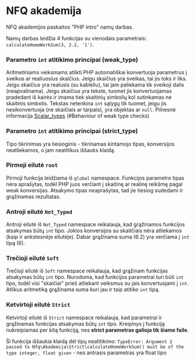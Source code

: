 # NFQ akademija
NFQ akademijos paskaitos "PHP intro" namų darbas.

Namų darbas leidžia 4 funkcijas su vienodais parametrais:
<code>calculateHomeWorkSum(3, 2.2, '1')</code>.

### Parametro `int` atitikimo principai (weak_type)
Aritmetiniams veiksmams atlikti PHP automatiškai konvertuoja parametrus į sveikus ar 
realiuosius skaičius. Jeigu skaičius yra sveikas, tai jis toks ir liks. Jeigu skaičius yra 
realusis (su kableliu), tai jam paliekama tik sveikoji dalis (neapvalinama). Jeigu skaičius
yra tekste, tuomet jis konvertuojamas pradedant iš kairės ir imama tiek skaitinių 
simbolių kol sutinkamas ne skaitinis simbolis. Tekstas netenkina `int` sąlygų tik
tuomet, jeigu jis nesikonvertuoja (ne skaičiais ar tarpais), yra objektas ar `null`.
Pilnesnė informacija [Scalar_types](https://wiki.php.net/rfc/scalar_type_hints_v5) 
(#Behaviour of weak type checks)

### Parametro `int` atitikimo principai (strict_type)
Tipo tikrinimas yra tiesioginis - tikrinamas kintamojo tipas, konversijos 
neatliekamos, o jam neatitikus iššauks klaidą.

### Pirmoji eilutė `root`
Pirmoji funkcija leidžiama iš `global` namespace. Funkcijos parametro tipas nėra 
aprašytas, todėl PHP juos verčiant į 
skaitinę ar realinę reikšmę pagal weak konversijas. Atsakymo tipas neaprašytas, tad jie tiesiog sudedami 
ir grąžinamas rezultatas.

### Antroji eilutė `Not_Typed`
Antroji eilutė iš `Not_Typed` namespace reikalauja, kad grąžinamos funkcijos atsakymas
būtų `int` tipo. Jokios konversijos su skaitčiais nėra atliekamos (kaip ir ankstesnėje 
eilutėje). Dabar grąžinama suma (6.2) yra verčiama į `int` tipą (6).

### Trečioji eilutė `Soft`
Trečioji eilutė iš `Soft` namespace reikalauja, kad grąžinam funkcijas atsakymas
būtų `int` tipo. Nurodoma, kad funkcijos parametrai turi būti `int` tipo, todėl visi 
"skaičiai" prieš atliekant veiksmus su jais konvertuojami į `int`. 
Atlikus aritmetiką grąžinama suma kuri jau ir taip atitiko `int` tipą.

### Ketvirtoji eilutė `Strict`
Ketvirtoji eilutė iš `Strict` namespace reikalauja, kad parametrai ir grąžinamas 
funkcijas atsakymas būtų `int` tipo. 
Kreipinys į funkciją nukreipiamas per kitą funkciją, nes <b>strict parametras
galioja tik šiame faile</b>. 

Ši funkcija iššaukia klaidą dėl tipų neatitikimo: `TypeError: Argument 2 passed to Nfq\Akademija\Strict\calculateHomeWorkSum() must be of the type integer, float given` - nes antrasis parametras yra float tipo
